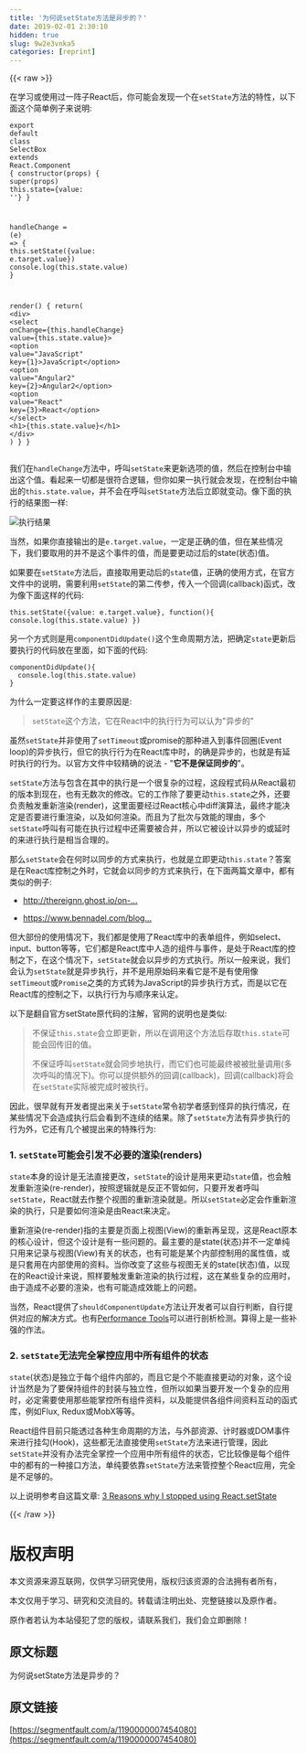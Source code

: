 ```yaml
---
title: '为何说setState方法是异步的？' 
date: 2019-02-01 2:30:10
hidden: true
slug: 9w2e3vnka5
categories: [reprint]
---
```


{{< raw >}}

                    
<p>在学习或使用过一阵子React后，你可能会发现一个在<code>setState</code>方法的特性，以下面这个简单例子来说明:</p>
<div class="widget-codetool" style="display:none;">
      <div class="widget-codetool--inner">
      <span class="selectCode code-tool" data-toggle="tooltip" data-placement="top" title="" data-original-title="全选"></span>
      <span type="button" class="copyCode code-tool" data-toggle="tooltip" data-placement="top" data-clipboard-text="export default class SelectBox extends React.Component {
  constructor(props) {
    super(props)
    this.state={value: ''}
  }

  handleChange = (e) => {
    this.setState({value: e.target.value})
    console.log(this.state.value)
  }

  render() {
      return(
         <div>
             <select onChange={this.handleChange} value={this.state.value}>
                <option value=&quot;JavaScript&quot; key={1}>JavaScript</option>
                <option value=&quot;Angular2&quot; key={2}>Angular2</option>
                <option value=&quot;React&quot; key={3}>React</option>
             </select>
             <h1>{this.state.value}</h1>
         </div>
      )
   }
}" title="" data-original-title="复制"></span>
      <span type="button" class="saveToNote code-tool" data-toggle="tooltip" data-placement="top" title="" data-original-title="放进笔记"></span>
      </div>
      </div><pre class="javascript hljs"><code class="js"><span class="hljs-keyword">export</span> <span class="hljs-keyword">default</span> <span class="hljs-class"><span class="hljs-keyword">class</span> <span class="hljs-title">SelectBox</span> <span class="hljs-keyword">extends</span> <span class="hljs-title">React</span>.<span class="hljs-title">Component</span> </span>{
  <span class="hljs-keyword">constructor</span>(props) {
    <span class="hljs-keyword">super</span>(props)
    <span class="hljs-keyword">this</span>.state={<span class="hljs-attr">value</span>: <span class="hljs-string">''</span>}
  }

  handleChange = <span class="hljs-function">(<span class="hljs-params">e</span>) =&gt;</span> {
    <span class="hljs-keyword">this</span>.setState({<span class="hljs-attr">value</span>: e.target.value})
    <span class="hljs-built_in">console</span>.log(<span class="hljs-keyword">this</span>.state.value)
  }

  render() {
      <span class="hljs-keyword">return</span>(
         <span class="xml"><span class="hljs-tag">&lt;<span class="hljs-name">div</span>&gt;</span>
             <span class="hljs-tag">&lt;<span class="hljs-name">select</span> <span class="hljs-attr">onChange</span>=<span class="hljs-string">{this.handleChange}</span> <span class="hljs-attr">value</span>=<span class="hljs-string">{this.state.value}</span>&gt;</span>
                <span class="hljs-tag">&lt;<span class="hljs-name">option</span> <span class="hljs-attr">value</span>=<span class="hljs-string">"JavaScript"</span> <span class="hljs-attr">key</span>=<span class="hljs-string">{1}</span>&gt;</span>JavaScript<span class="hljs-tag">&lt;/<span class="hljs-name">option</span>&gt;</span>
                <span class="hljs-tag">&lt;<span class="hljs-name">option</span> <span class="hljs-attr">value</span>=<span class="hljs-string">"Angular2"</span> <span class="hljs-attr">key</span>=<span class="hljs-string">{2}</span>&gt;</span>Angular2<span class="hljs-tag">&lt;/<span class="hljs-name">option</span>&gt;</span>
                <span class="hljs-tag">&lt;<span class="hljs-name">option</span> <span class="hljs-attr">value</span>=<span class="hljs-string">"React"</span> <span class="hljs-attr">key</span>=<span class="hljs-string">{3}</span>&gt;</span>React<span class="hljs-tag">&lt;/<span class="hljs-name">option</span>&gt;</span>
             <span class="hljs-tag">&lt;/<span class="hljs-name">select</span>&gt;</span>
             <span class="hljs-tag">&lt;<span class="hljs-name">h1</span>&gt;</span>{this.state.value}<span class="hljs-tag">&lt;/<span class="hljs-name">h1</span>&gt;</span>
         <span class="hljs-tag">&lt;/<span class="hljs-name">div</span>&gt;</span></span>
      )
   }
}</code></pre>
<p>我们在<code>handleChange</code>方法中，呼叫<code>setState</code>来更新选项的值，然后在控制台中输出这个值。看起来一切都是很符合逻辑，但你如果一执行就会发现，在控制台中输出的<code>this.state.value</code>，并不会在呼叫<code>setState</code>方法后立即就变动。像下面的执行的结果图一样:</p>
<p><span class="img-wrap"><img data-src="/img/remote/1460000007454083?w=464&amp;h=630" src="https://static.alili.tech/img/remote/1460000007454083?w=464&amp;h=630" alt="执行结果" title="执行结果" style="cursor: pointer; display: inline;"></span></p>
<p>当然，如果你直接输出的是<code>e.target.value</code>，一定是正确的值，但在某些情况下，我们要取用的并不是这个事件的值，而是要更动过后的state(状态)值。</p>
<p>如果要在<code>setState</code>方法后，直接取用更动后的<code>state</code>值，正确的使用方式，在官方文件中的说明，需要利用<code>setState</code>的第二传参，传入一个回调(callback)函式，改为像下面这样的代码:</p>
<div class="widget-codetool" style="display:none;">
      <div class="widget-codetool--inner">
      <span class="selectCode code-tool" data-toggle="tooltip" data-placement="top" title="" data-original-title="全选"></span>
      <span type="button" class="copyCode code-tool" data-toggle="tooltip" data-placement="top" data-clipboard-text="this.setState({value: e.target.value}, function(){ console.log(this.state.value) })" title="" data-original-title="复制"></span>
      <span type="button" class="saveToNote code-tool" data-toggle="tooltip" data-placement="top" title="" data-original-title="放进笔记"></span>
      </div>
      </div><pre class="javascript hljs"><code class="js" style="word-break: break-word; white-space: initial;"><span class="hljs-keyword">this</span>.setState({<span class="hljs-attr">value</span>: e.target.value}, <span class="hljs-function"><span class="hljs-keyword">function</span>(<span class="hljs-params"></span>)</span>{ <span class="hljs-built_in">console</span>.log(<span class="hljs-keyword">this</span>.state.value) })</code></pre>
<p>另一个方式则是用<code>componentDidUpdate()</code>这个生命周期方法，把确定<code>state</code>更新后要执行的代码放在里面，如下面的代码:</p>
<div class="widget-codetool" style="display:none;">
      <div class="widget-codetool--inner">
      <span class="selectCode code-tool" data-toggle="tooltip" data-placement="top" title="" data-original-title="全选"></span>
      <span type="button" class="copyCode code-tool" data-toggle="tooltip" data-placement="top" data-clipboard-text="componentDidUpdate(){
  console.log(this.state.value)
}" title="" data-original-title="复制"></span>
      <span type="button" class="saveToNote code-tool" data-toggle="tooltip" data-placement="top" title="" data-original-title="放进笔记"></span>
      </div>
      </div><pre class="javascript hljs"><code class="js">componentDidUpdate(){
  <span class="hljs-built_in">console</span>.log(<span class="hljs-keyword">this</span>.state.value)
}</code></pre>
<p>为什么一定要这样作的主要原因是:</p>
<blockquote><p><code>setState</code>这个方法，它在React中的执行行为可以认为"异步的"</p></blockquote>
<p>虽然<code>setState</code>并非使用了<code>setTimeout</code>或promise的那种进入到事件回圈(Event loop)的异步执行，但它的执行行为在React库中时，的确是异步的，也就是有延时执行的行为。以官方文件中较精确的说法 - "<strong>它不是保证同步的</strong>"。</p>
<p><code>setState</code>方法与包含在其中的执行是一个很复杂的过程，这段程式码从React最初的版本到现在，也有无数次的修改。它的工作除了要更动<code>this.state</code>之外，还要负责触发重新渲染(render)，这里面要经过React核心中diff演算法，最终才能决定是否要进行重渲染，以及如何渲染。而且为了批次与效能的理由，多个<code>setState</code>呼叫有可能在执行过程中还需要被合并，所以它被设计以异步的或延时的来进行执行是相当合理的。</p>
<p>那么<code>setState</code>会在何时以同步的方式来执行，也就是立即更动<code>this.state</code>？答案是在React库控制之外时，它就会以同步的方式来执行，在下面两篇文章中，都有类似的例子:</p>
<ul>
<li><p><a href="http://thereignn.ghost.io/on-the-async-nature-of-setstate-in-react/" rel="nofollow noreferrer" target="_blank">http://thereignn.ghost.io/on-...</a></p></li>
<li><p><a href="https://www.bennadel.com/blog/2893-setstate-state-mutation-operation-may-be-synchronous-in-reactjs.htm" rel="nofollow noreferrer" target="_blank">https://www.bennadel.com/blog...</a></p></li>
</ul>
<p>但大部份的使用情况下，我们都是使用了React库中的表单组件，例如select、input、button等等，它们都是React库中人造的组件与事件，是处于React库的控制之下，在这个情况下，<code>setState</code>就会以异步的方式执行。所以一般来说，我们会认为<code>setState</code>就是异步执行，并不是用原始码来看它是不是有使用像<code>setTimeout</code>或<code>Promise</code>之类的方式转为JavaScript的异步执行方式，而是以它在React库的控制之下，以执行行为与顺序来认定。</p>
<p>以下是翻自官方setState原代码的注解，官网的说明也是类似:</p>
<blockquote>
<p>不保证<code>this.state</code>会立即更新，所以在调用这个方法后存取<code>this.state</code>可能会回传旧的值。</p>
<p>不保证呼叫<code>setState</code>就会同步地执行，而它们也可能最终被被批量调用(多次呼叫的情况下)。你可以提供额外的回调(callback)，回调(callback)将会在<code>setState</code>实际被完成时被执行。</p>
</blockquote>
<p>因此，很早就有开发者提出来关于<code>setState</code>常令初学者感到怪异的执行情况，在某些情况下会造成执行后会看到不连续的结果。除了<code>setState</code>方法有异步执行的行为外，它还有几个被提出来的特殊行为:</p>
<h3 id="articleHeader0">1. <code>setState</code>可能会引发不必要的渲染(renders)</h3>
<p><code>state</code>本身的设计是无法直接更改，<code>setState</code>的设计是用来更动<code>state</code>值，也会触发重新渲染(re-render)，按照逻辑就是反正不管如何，只要开发者呼叫<code>setState</code>，React就去作整个视图的重新渲染就是。所以<code>setState</code>必定会作重新渲染的执行，只是要如何渲染是由React来决定。</p>
<p>重新渲染(re-render)指的主要是页面上视图(View)的重新再呈现，这是React原本的核心设计，但这个设计是有一些问题的。最主要的是state(状态)并不一定单纯只用来记录与视图(View)有关的状态，也有可能是某个内部控制用的属性值，或是只套用在内部使用的资料。当你改变了这些与视图无关的state(状态)值，以现在的React设计来说，照样要触发重新渲染的执行过程，这在某些复杂的应用时，由于造成不必要的渲染，也有可能造成效能上的问题。</p>
<p>当然，React提供了<code>shouldComponentUpdate</code>方法让开发者可以自行判断，自行提供对应的解决方式。也有<a href="https://facebook.github.io/react/docs/perf.html" rel="nofollow noreferrer" target="_blank">Performance Tools</a>可以进行剖析检测。算得上是一些补强的作法。</p>
<h3 id="articleHeader1">2. <code>setState</code>无法完全掌控应用中所有组件的状态</h3>
<p><code>state</code>(状态)是独立于每个组件内部的，而且它是个不能直接更动的对象，这个设计当然是为了要保持组件的封装与独立性，但所以如果当要开发一个复杂的应用时，必定需要使用那些能掌控所有组件资料，以及能提供各组件间资料互动的函式库，例如Flux, Redux或MobX等等。</p>
<p>React组件目前只能透过各种生命周期的方法，与外部资源、计时器或DOM事件来进行挂勾(Hook)，这些都无法直接使用<code>setState</code>方法来进行管理，因此<code>setState</code>并没有办法完全掌控一个应用中所有组件的状态，它比较像是每个组件中的都有的一种接口方法，单纯要依靠<code>setState</code>方法来管控整个React应用，完全是不足够的。</p>
<p>以上说明参考自这篇文章: <a href="https://medium.com/@mweststrate/3-reasons-why-i-stopped-using-react-setstate-ab73fc67a42e#.hfcnguohj" rel="nofollow noreferrer" target="_blank">3 Reasons why I stopped using React.setState</a></p>

                
{{< /raw >}}

# 版权声明
本文资源来源互联网，仅供学习研究使用，版权归该资源的合法拥有者所有，

本文仅用于学习、研究和交流目的。转载请注明出处、完整链接以及原作者。

原作者若认为本站侵犯了您的版权，请联系我们，我们会立即删除！

## 原文标题
为何说setState方法是异步的？

## 原文链接
[https://segmentfault.com/a/1190000007454080](https://segmentfault.com/a/1190000007454080)

